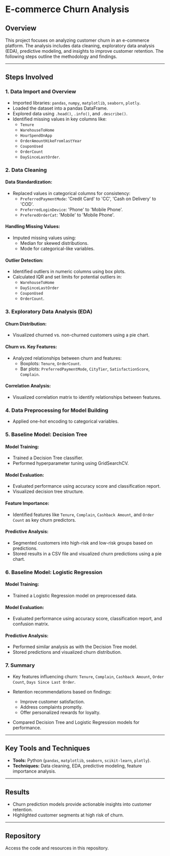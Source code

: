 # E-commerce Churn Analysis

## Overview
This project focuses on analyzing customer churn in an e-commerce platform. The analysis includes data cleaning, exploratory data analysis (EDA), predictive modeling, and insights to improve customer retention. The following steps outline the methodology and findings.

---

## Steps Involved

### 1. **Data Import and Overview**
- Imported libraries: `pandas`, `numpy`, `matplotlib`, `seaborn`, `plotly`.
- Loaded the dataset into a pandas DataFrame.
- Explored data using `.head()`, `.info()`, and `.describe()`.
- Identified missing values in key columns like:
  - `Tenure`
  - `WarehouseToHome`
  - `HourSpendOnApp`
  - `OrderAmountHikeFromlastYear`
  - `CouponUsed`
  - `OrderCount`
  - `DaySinceLastOrder`.

### 2. **Data Cleaning**

#### Data Standardization:
- Replaced values in categorical columns for consistency:
  - `PreferredPaymentMode`: 'Credit Card' to 'CC', 'Cash on Delivery' to 'COD'.
  - `PreferredLoginDevice`: 'Phone' to 'Mobile Phone'.
  - `PreferedOrderCat`: 'Mobile' to 'Mobile Phone'.

#### Handling Missing Values:
- Imputed missing values using:
  - Median for skewed distributions.
  - Mode for categorical-like variables.

#### Outlier Detection:
- Identified outliers in numeric columns using box plots.
- Calculated IQR and set limits for potential outliers in:
  - `WarehouseToHome`
  - `DaySinceLastOrder`
  - `CouponUsed`
  - `OrderCount`.

### 3. **Exploratory Data Analysis (EDA)**

#### Churn Distribution:
- Visualized churned vs. non-churned customers using a pie chart.

#### Churn vs. Key Features:
- Analyzed relationships between churn and features:
  - Boxplots: `Tenure`, `OrderCount`.
  - Bar plots: `PreferredPaymentMode`, `CityTier`, `SatisfactionScore`, `Complain`.

#### Correlation Analysis:
- Visualized correlation matrix to identify relationships between features.

### 4. **Data Preprocessing for Model Building**
- Applied one-hot encoding to categorical variables.

### 5. **Baseline Model: Decision Tree**

#### Model Training:
- Trained a Decision Tree classifier.
- Performed hyperparameter tuning using GridSearchCV.

#### Model Evaluation:
- Evaluated performance using accuracy score and classification report.
- Visualized decision tree structure.

#### Feature Importance:
- Identified features like `Tenure`, `Complain`, `Cashback Amount`, and `Order Count` as key churn predictors.

#### Predictive Analysis:
- Segmented customers into high-risk and low-risk groups based on predictions.
- Stored results in a CSV file and visualized churn predictions using a pie chart.

### 6. **Baseline Model: Logistic Regression**

#### Model Training:
- Trained a Logistic Regression model on preprocessed data.

#### Model Evaluation:
- Evaluated performance using accuracy score, classification report, and confusion matrix.

#### Predictive Analysis:
- Performed similar analysis as with the Decision Tree model.
- Stored predictions and visualized churn distribution.

### 7. **Summary**
- Key features influencing churn: `Tenure`, `Complain`, `Cashback Amount`, `Order Count`, `Days Since Last Order`.
- Retention recommendations based on findings:
  - Improve customer satisfaction.
  - Address complaints promptly.
  - Offer personalized rewards for loyalty.

- Compared Decision Tree and Logistic Regression models for performance.

---

## Key Tools and Techniques
- **Tools:** Python (`pandas`, `matplotlib`, `seaborn`, `scikit-learn`, `plotly`).
- **Techniques:** Data cleaning, EDA, predictive modeling, feature importance analysis.

---

## Results
- Churn prediction models provide actionable insights into customer retention.
- Highlighted customer segments at high risk of churn.

---

## Repository
Access the code and resources in this repository.

